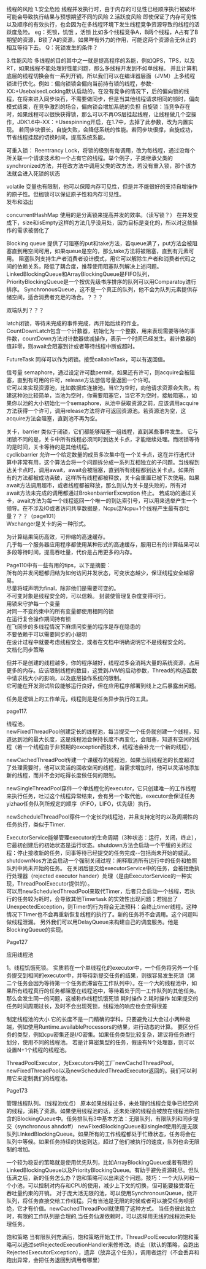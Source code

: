 线程的风险
1.安全危险
  线程并发执行时，由于内存的可见性已经顺序执行被破坏可能会导致执行结果与预想期望不同的风险
2.活跃度风险
  即使保证了内存可见性以及顺序的有效执行，也会因为在多线程环境下发生线程竞争资源导致的线程的活跃度危险。
eg：死锁，饥饿 ，活锁
比如多个线程竞争A，B两个线程，A占有了B期望的资源，B锁了A的资源，如果咩有外力的作用，可能这两个资源会无休止的相互等待下去。
Q：死锁发生的条件？

3.性能风险
  多线程的目的其中之一就是提高程序的系能，例如QPS，TPS，以及RT，如果线程不能处理好性能问题，那么多线程开发到不如单线程。
并且计算机底层的线程切换会有一系列开销，所以我们可以在编译器层面（JVM）上多线程锁进行优化。例如：偏向锁锁会偏向当前持有锁的线程，参数-XX:+UsebaisedLocking默认启动的，在没有竞争的情况下，后的偏向锁的线程，在将来进入同步块石，不需要做同步，但是当其他线程请求相同的锁时，偏向模式结束，在竞争激烈的场合，偏向锁会增加系统的负担
自旋锁：当竞争存在时，如果线程可以很快获得锁，那么可以不再OS层挂起线程，让线程做几个空操作，JDK1.6中-XX：+Usespinning开启，在1.7中，去掉了此参数，改为内置实现。
若同步块很长，自旋失败，会降低系统的性能。若同步块很撑，自旋成功，节省线程挂起的切换时间，提高系统系能。

可重入锁：
  Reentrancy Lock，将锁的级别有每调用，改为每线程，通过没每个所关联一个请求技术和一个占有它的线程。举个例子，子类继承父类的synchronized方法，并在改方法中调用父类的改方法，若没有重入锁，那个该方法就会进入死锁的状态


volatile 变量也有限制，他可以保障内存可见性，但是并不能很好的支持自增操作的原子性。但枷锁可以保证原子性和内存可见性。  
发布和溢出  




concurrentHashMap
使用的是分离锁来提高并发的效率。（读写锁？）
在并发变成下，size和isEmpty这样的方法几乎没用处，因为目标是变化的，所以对这些操作的需求被弱化了  


Blocking queue 提供了可阻塞的put和take方法，若queue满了，put方法会被阻塞直到用空间可用，如果queue是空的，那么take方法将被阻塞，直到有元素可用。 
阻塞队列支持生产者消费者设计模式，用它可以解除生产者和消费者代码之间的依赖关系，降低了耦合度，推荐使用阻塞队列解决上述问题。
LinkedBlockingQueue和ArrayBlockingQueue是FIFO队列，
PriorityBlockingQueue是一个按优先级书序排序的队列可以用Comparatoy进行排序。
SynchronousQueue，这不是一个真正的队列，他不会为队列元素提供存储空间，适合消费者充足的场合。？？？

双端队列？？？  

latch闭锁，等待未完成的事件完成，再开始后续的作业。  
CountDownLatch包含一个计数器，初始化为一个整数，用来表现需要等待的事件数，countDown方法对计数器做减操作，表示一个时间已经发生。若计数器的值非零，则await会阻塞到计或者等待线程中断或超时。  


FutureTask 同样可以作为闭锁。接受callableTask，可以有返回值。  

信号量 semaphore，通过设定许可数permit，如果还有许可，则acquire会被阻塞，直到有可用的许可，release方法想信号量返回一个许可。  
它可以来实现资源池，比如数据库连接池。当它为空时，向他请求资源会失败。构建这种池比较简单，当池为空时，你需要阻塞它，当它不为空时，接触阻塞。，如果你以池的大小初始化一个semaphore，从池中获取资源之前，应该调用acquire方法获得一个许可，调用release方法将许可返回资源池。若资源池为空，这acquire方法会阻塞，直到池不再为空。

关卡，barrier 类似于闭锁，它们都能够阻塞一组线程，直到某些事件发生。
它与闭锁不同的是，关卡中所有线程必须同时到达关卡点，才能继续处理。而闭锁等待的是时间，关卡等待的是其他线程。  
cyclicbarrier  允许一个给定数量的成员多次集中在一个关卡点，这在并行迭代计算中非常有用，这个算法会将一个问题拆分成一系列互相独立的子问题。当线程到达关卡点时，调用await，await会被阻塞，直到所有线程都到达关卡点。如果所有的方法都被成功突破，这样所有线程都被释放，关卡会重置已被下次使用。如果await方法调用超市，或者线程都被释放，那么则认为关卡是失败的，所有对await方法未完成的调用都通过BrokenbarrierExcwption 终止。
若成功的通过关卡，await方法为每一个线程返回一个唯一的到达索引号，可以用来选举产生一个领导。在不涉及IO或者访问共享数据是，Ncpu活Ncpu+1个线程产生最有吞吐量？？？（page101）  
Wxchanger是关卡的另一种形式。  


为计算结果简历高效，可伸缩的高速缓存。  
 几乎每一个服务器应用程序都使用某种形式的高速缓存，服用已有的计算结果可以多段等待时间，提高吞吐量，代价是占用更多的内存。 

Page110中有一些有用的tips，以下是摘要：  
所有的并发问题都归结为如何访问并发状态，可变状态越少，保证线程安全越容易。  
尽量将域声明为final，除非他们是需要可变的。  
不可变对象是线程安全的，可以信赖。
封装使管理复杂度变得可行。  
用锁来守护每一个变量  
对同一不变约束中的所有变量都使用相同的锁  
在运行复合操作期间持有锁  
在飞同步的多线程情况下麻烦问变量的程序是存在隐患的  
不要依赖于可以需要同步的小聪明  
在设计过程中就要考虑线程安全，或者在文档中明确说明它不是线程安全的。  
文档化同步策略  



但并不是创建的线程越多，你的程序越好，线程过多会消耗大量的系统资源，占用更多的内存。应该限制线程的数目，这受到JVM的启动参数，Thread的构造函数中请求栈大小的影响，以及底层操作系统的限制。  
它可能在开发测试阶段能够运行良好，但在应用程序部署到线上之后暴露出问题。  

任务是逻辑上的工作单元，线程则是是任务异步执行的工具。

page117.


线程池。  
newFixedThreadPool创建定长的线程池，每当提交一个任务就创建一个线程，知道达到池的最大长度，这是线程池会保持长度不再变化，会阻塞，知道有空闲的线程（若一个线程由于非预期的exception而技术，线程池会补充一个新的线程），  

newCachedThreadPool传建一个课缓存的线程池，如果当前线程池的长度超过了处理需要时，他可以灵活的回收空闲的线程，当需求增加时，他可以灵活地添加新的线程，而并不会对吃得长度做任何的限制。

newSingleThreadPool穿件一个单线程化的executor，它只创建唯一的工作线程来执行任务，吐过这个线程异常结束，会有另一个取代他，executor会保证任务yizhao任务队列所规定的顺序（FIFO，LIFO，优先级）执行。

newScheduleThreadPool穿件一个定长的线程池，并且支持定时的以及周期性的任务执行，类似于Timer.


ExecutorService能够管理executor的生命周期（3种状态：运行，关闭，终止），它最初创建后的初始状态是运行状态。shutdown方法会启动一个平缓的关闭过程：停止接收新的任务，同事等待已经提交的任务完成--包括尚未开始的威武。shutdownNos方法会启动一个强制关闭过程：阐释取消所有运行中的任务和拍照队列中尚未开始的任务。
在关闭后提交给executorService中的任务，会被拒绝执行处理器（rejected executor hander）处理（是由ExecutorService的一种实现，ThreadPoolExecutor提供的）。  
可以用newScheduledThreadPool来取代Timer，后者只会启动一个线程，若执行的任务较为耗时，会导致其他Timertask
的实效性出现问题；若抛出了UnexpectedException，则Timer的行为将会无法预料：会终止timer线程。这种情况下Timer也不会再重新恢复线程的执行了。新的任务将不会调用。这个问题叫做线程泄漏。
另外我们可以用DelayQueue来构建自己的调度服务。他是BlockingQueue的实现。

Page127

应用线程池

1。线程饥饿死锁。
实质若在一个单线程化的executor中，一个任务将另外一个任务提交到相同的executor中，并等待新提交任务的结果，则很容易发生死锁（第二个任务会因为等待第一个任务而滞留在工作队列中）。在一个大的线程池中，如果所有线程真行的任务都阻塞在线程池中，等待着处于同一工作队列的其他任务。那么会发生同一的问题，这被称作线程饥饿死锁
耗时操作
2.耗时操作
如果提交的任务时间周期过长，及时不会出现死锁，线程池的响应也会变得很差

制定线程池的大小
它的长度不是一门精确的学科，只要避免过大会过小两种极端，例如使用Runtime.availableProcessors的结果，进行动态的计算。
要区分任务的类型，例如cpu密集还是I/O密集。如果任务类型比较复杂，建议将任务进行划分，使用不同的线程池。
若是计算密集型的任务，假设有N个处理器，则可以设置N+1个线程的线程池。

ThreadPoolExecutor，为Executors中的工厂newCachdThreadPool，newFixedThreadPool以及newScheduledThreadExecutor返回的。我们可以利用它来定制我们的线程池。

Page173

管理线程队列。（线程池优点）
原本如果线程过多，未处理的线程会竞争已经空闲的线程，消耗了资源。如果使用线程池的话，还未处理的线程会被放在线程池所包含的BlockingQueue中。任务排队有3中基本方法：无限队列，有限队列和同步提交（synchronous ahndoff）
newFixedBlockingQueue和isingled使用的是无限队列LInkedBlockingQueue。如果所有的工作线程都处于忙碌状态，任务将会在队列中等候。如果任务持续的快速到达，超过了他们被执行的速度，队列也会无限制的增加。

一个较为稳妥的策略就是使用优先队列，比如ArrayBlockingQueue或者有限的LinkedBlockingQueue以及PriorityBlockingQueue。有助于避免资源耗尽。但队伍满之后，新的任务怎么办？饱和策略可以出来这个问题。技巧：一个大队列和一个小池，可以控制对内存和CPU的使用，减少上下文的切换，但可能要接受潜在吞吐量约束的开销。
对于庞大活无限的池，可以使用SynchronousQueue，绕开队列，将任务直接交给工作线程。只有当池是无限的时候或者可以接受任务呗拒绝，它才有价值。newCachedThreadPool就使用了这种方式。
当任务彼此独立时，有限的工作队列是合理的,当任务仙湖依赖时，可以选择用无线的线程池来处理任务。

饱和策略
当有限队列充满后，饱和策略开始工作。ThreadPoolExecutor的饱和策略可以通过setRejectedExecutionHandler来修修改。终止（默认的策略，会跑出RejectedExecutorException），遗弃（放弃这个任务），调用者运行（不会丢弃和跑出异常，会把任务退回到调用者哪里）



